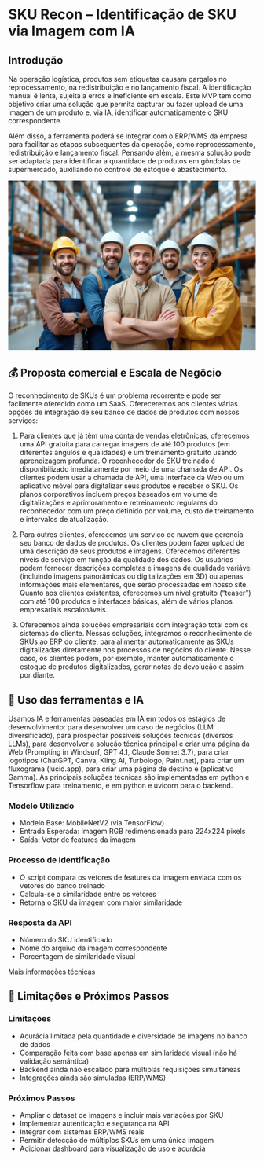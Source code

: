 # SKU Recon – Identificação de SKU via Imagem com IA

## Introdução

Na operação logística, produtos sem etiquetas causam gargalos no reprocessamento, na redistribuição e no lançamento fiscal. A identificação manual é lenta, sujeita a erros e ineficiente em escala. Este MVP tem como objetivo criar uma solução que permita capturar ou fazer upload de uma imagem de um produto e, via IA, identificar automaticamente o SKU correspondente.

Além disso, a ferramenta poderá se integrar com o ERP/WMS da empresa para facilitar as etapas subsequentes da operação, como reprocessamento, redistribuição e lançamento fiscal. Pensando além, a mesma solução pode ser adaptada para identificar a quantidade de produtos em gôndolas de supermercado, auxiliando no controle de estoque e abastecimento.

![Resultado](happy.png "The client after implementing our solution.")

## 💰 Proposta comercial e Escala de Negôcio

O reconhecimento de SKUs é um problema recorrente e pode ser facilmente oferecido como um SaaS. Ofereceremos aos clientes várias opções de integração de seu banco de dados de produtos com nossos serviços:

1) Para clientes que já têm uma conta de vendas eletrônicas, oferecemos uma API gratuita para carregar imagens de até 100 produtos (em diferentes ângulos e qualidades) e um treinamento gratuito usando aprendizagem profunda. O reconhecedor de SKU treinado é disponibilizado imediatamente por meio de uma chamada de API. Os clientes podem usar a chamada de API, uma interface da Web ou um aplicativo móvel para digitalizar seus produtos e receber o SKU. Os planos corporativos incluem preços baseados em volume de digitalizações e aprimoramento e retreinamento regulares do reconhecedor com um preço definido por volume, custo de treinamento e intervalos de atualização.

2) Para outros clientes, oferecemos um serviço de nuvem que gerencia seu banco de dados de produtos. Os clientes podem fazer upload de uma descrição de seus produtos e imagens. Oferecemos diferentes níveis de serviço em função da qualidade dos dados. Os usuários podem fornecer descrições completas e imagens de qualidade variável (incluindo imagens panorâmicas ou digitalizações em 3D) ou apenas informações mais elementares, que serão processadas em nosso site.  Quanto aos clientes existentes, oferecemos um nível gratuito (“teaser”) com até 100 produtos e interfaces básicas, além de vários planos empresariais escalonáveis.

3) Oferecemos ainda soluções empresariais com integração total com os sistemas do cliente. Nessas soluções, integramos o reconhecimento de SKUs ao ERP do cliente, para alimentar automaticamente as SKUs digitalizadas diretamente nos processos de negócios do cliente. Nesse caso, os clientes podem, por exemplo, manter automaticamente o estoque de produtos digitalizados, gerar notas de devolução e assim por diante.

## 🧠 Uso das ferramentas e IA

Usamos IA e ferramentas baseadas em IA em todos os estágios de desenvolvimento: para desenvolver um caso de negócios (LLM diversificado), para prospectar possíveis soluções técnicas (diversos LLMs), para desenvolver a solução técnica principal e criar uma página da Web (Prompting in Windsurf, GPT 4.1, Claude Sonnet 3.7), para criar logotipos (ChatGPT, Canva, Kling AI, Turbologo, Paint.net), para criar um fluxograma (lucid.app), para criar uma página de destino e (aplicativo Gamma). As principais soluções técnicas são implementadas em python e Tensorflow para treinamento, e em python e uvicorn para o backend.

### Modelo Utilizado

- Modelo Base: MobileNetV2 (via TensorFlow)
- Entrada Esperada: Imagem RGB redimensionada para 224x224 pixels
- Saída: Vetor de features da imagem

### Processo de Identificação

- O script compara os vetores de features da imagem enviada com os vetores do banco treinado
- Calcula-se a similaridade entre os vetores
- Retorna o SKU da imagem com maior similaridade

### Resposta da API

- Número do SKU identificado
- Nome do arquivo da imagem correspondente
- Porcentagem de similaridade visual

[Mais informações técnicas](tech)

## 🚧 Limitações e Próximos Passos

### Limitações

- Acurácia limitada pela quantidade e diversidade de imagens no banco de dados
- Comparação feita com base apenas em similaridade visual (não há validação semântica)
- Backend ainda não escalado para múltiplas requisições simultâneas
- Integrações ainda são simuladas (ERP/WMS)

### Próximos Passos

- Ampliar o dataset de imagens e incluir mais variações por SKU
- Implementar autenticação e segurança na API
- Integrar com sistemas ERP/WMS reais
- Permitir detecção de múltiplos SKUs em uma única imagem
- Adicionar dashboard para visualização de uso e acurácia
